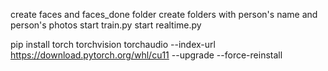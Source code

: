 create faces and faces_done folder
create folders with  person's name and person's photos 
start train.py
start realtime.py



 pip install torch torchvision torchaudio --index-url https://download.pytorch.org/whl/cu11 --upgrade --force-reinstall

